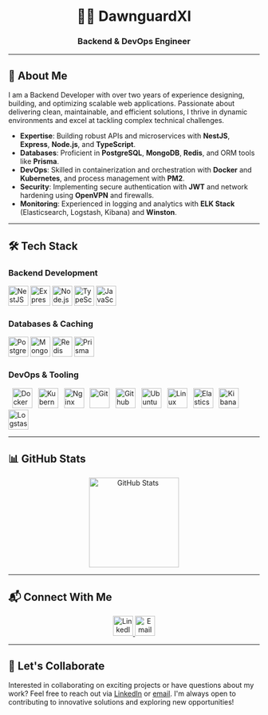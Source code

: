 <div align="center">
  <h1>👨‍💻 DawnguardXI</h1>
  <h3>Backend & DevOps Engineer</h3>
</div>

---

## 🚀 About Me

I am a Backend Developer with over two years of experience designing, building, and optimizing scalable web applications. Passionate about delivering clean, maintainable, and efficient solutions, I thrive in dynamic environments and excel at tackling complex technical challenges.

- **Expertise**: Building robust APIs and microservices with **NestJS**, **Express**, **Node.js**, and **TypeScript**.
- **Databases**: Proficient in **PostgreSQL**, **MongoDB**, **Redis**, and ORM tools like **Prisma**.
- **DevOps**: Skilled in containerization and orchestration with **Docker** and **Kubernetes**, and process management with **PM2**.
- **Security**: Implementing secure authentication with **JWT** and network hardening using **OpenVPN** and firewalls.
- **Monitoring**: Experienced in logging and analytics with **ELK Stack** (Elasticsearch, Logstash, Kibana) and **Winston**.

---

## 🛠️ Tech Stack

### Backend Development
<p>
  <img src="https://cdn.jsdelivr.net/gh/devicons/devicon@2.16.0/icons/nestjs/nestjs-original.svg" width="40" height="40" alt="NestJS" />
  <img src="https://cdn.jsdelivr.net/gh/devicons/devicon@2.16.0/icons/express/express-original.svg" width="40" height="40" alt="Express" />
  <img src="https://cdn.jsdelivr.net/gh/devicons/devicon@2.16.0/icons/nodejs/nodejs-original.svg" width="40" height="40" alt="Node.js" />
  <img src="https://cdn.jsdelivr.net/gh/devicons/devicon@2.16.0/icons/typescript/typescript-original.svg" width="40" height="40" alt="TypeScript" />
  <img src="https://cdn.jsdelivr.net/gh/devicons/devicon@2.16.0/icons/javascript/javascript-original.svg" width="40" height="40" alt="JavaScript" />
</p>

### Databases & Caching
<p>
  <img src="https://cdn.jsdelivr.net/gh/devicons/devicon@2.16.0/icons/postgresql/postgresql-original.svg" width="40" height="40" alt="PostgreSQL" />
  <img src="https://cdn.jsdelivr.net/gh/devicons/devicon@2.16.0/icons/mongodb/mongodb-original.svg" width="40" height="40" alt="MongoDB" />
  <img src="https://cdn.jsdelivr.net/gh/devicons/devicon@2.16.0/icons/redis/redis-original.svg" width="40" height="40" alt="Redis" />
  <img src="https://cdn.jsdelivr.net/gh/devicons/devicon@2.16.0/icons/prisma/prisma-original.svg" width="40" height="40" alt="Prisma" />
</p>

### DevOps & Tooling
<p>
  <img src="https://cdn.jsdelivr.net/gh/devicons/devicon@2.16.0/icons/docker/docker-original.svg" width="40" height="40" alt="Docker" />
  <img src="https://cdn.jsdelivr.net/gh/devicons/devicon@2.16.0/icons/kubernetes/kubernetes-original.svg" width="40" height="40" alt="Kubernetes" />
  <img src="https://cdn.jsdelivr.net/gh/devicons/devicon@2.16.0/icons/nginx/nginx-original.svg" width="40" height="40" alt="Nginx" />
  <img src="https://cdn.jsdelivr.net/gh/devicons/devicon@2.16.0/icons/git/git-original.svg" width="40" height="40" alt="Git" />
  <img src="https://cdn.jsdelivr.net/gh/devicons/devicon@2.16.0/icons/githubactions/githubactions-original.svg" width="40" height="40" alt="Github Actions" />
  <img src="https://cdn.jsdelivr.net/gh/devicons/devicon@2.16.0/icons/ubuntu/ubuntu-original.svg" width="40" height="40" alt="Ubuntu" />
  <img src="https://cdn.jsdelivr.net/gh/devicons/devicon@2.16.0/icons/linux/linux-original.svg" width="40" height="40" alt="Linux" />
  <img src="https://cdn.jsdelivr.net/gh/devicons/devicon@2.16.0/icons/elasticsearch/elasticsearch-original.svg" width="40" height="40" alt="Elasticsearch" />
  <img src="https://cdn.jsdelivr.net/gh/devicons/devicon@2.16.0/icons/kibana/kibana-original.svg" width="40" height="40" alt="Kibana" />
  <img src="https://cdn.jsdelivr.net/gh/devicons/devicon@2.16.0/icons/logstash/logstash-original.svg" width="40" height="40" alt="Logstash" />
</p>

---

## 📊 GitHub Stats

<p align="center">
  <a href="https://github.com/DawnguardXI">
    <img height="180" align="center" src="https://github-readme-stats.vercel.app/api?username=DawnguardXI&show_icons=true&theme=dracula&include_all_commits=true&count_private=true&hide_border=true" alt="GitHub Stats" />
  </a>
</p>

---

## 📬 Connect With Me

<p align="center">
  <a href="https://linkedin.com/in/heydari-amirreza/" target="_blank">
    <img src="https://cdn.jsdelivr.net/gh/devicons/devicon@2.16.0/icons/linkedin/linkedin-original.svg" width="40" height="40" alt="LinkedIn" />
  </a>
  <a href="mailto:heydari@amirreza.cv">
    <img src="https://cdn.jsdelivr.net/gh/devicons/devicon@2.16.0/icons/email/email-original.svg" width="40" height="40" alt="Email" />
  </a>
</p>

---

## 🤝 Let's Collaborate

Interested in collaborating on exciting projects or have questions about my work? Feel free to reach out via [LinkedIn](https://linkedin.com/in/heydari-amirreza/) or [email](mailto:heydari@amirreza.cv). I'm always open to contributing to innovative solutions and exploring new opportunities!

